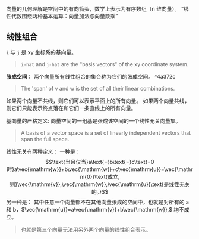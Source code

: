向量的几何理解是空间中的有向箭头，数学上表示为有序数组（n 维向量）。
“线性代数围绕两种基本运算：向量加法与向量数乘”
## 线性组合
`i` 与 `j` 是 xy 坐标系的基向量。
> `i-hat` and `j-hat` are the "basis vectors" of the xy coordinate system.

**张成空间：**
两个向量所有线性组合的集合称为它们的张成空间。 ^4a372c
>The 'span' of v and w is the set of all their linear combinations.

如果两个向量不共线，则它们可以表示平面上的所有向量。
如果两个向量共线，则它们只能表示终点落在和它们一条直线上的所有向量。

基向量的严格定义:
向量空间的一组基是张成该空间的一个线性无关向量集。
>A basis of a vector space is a set of linearly independent vectors that span the full space.

线性无关有两种定义：
一种是：
$$\text{当且仅当}a\text{=}b\text{=}c\text{=0时}a\vec{\mathrm{w}}+b\vec{\mathrm{w}}+c\vec{\mathrm{u}}=\vec{\mathrm{0}}\text{成立,则}\vec{\mathrm{v}},\vec{\mathrm{w}},\vec{\mathrm{u}}\text{是线性无关的。}$$
另一种是：
其中任意一个向量都不在其他向量张成的空间中，也就是对所有的
a 和 b，$\vec{\mathrm{u}}=a\vec{\mathrm{v}}+b\vec{\mathrm{w}},$ 均不成立。
>也就是第三个向量无法用另外两个向量的线性组合表示。


